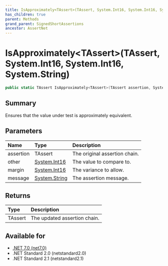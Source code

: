 ```yaml
---
title: IsApproximately<TAssert>(TAssert, System.Int16, System.Int16, System.String)
has_children: true
parent: Methods
grand_parent: SignedShortAssertions
ancestor: AssertNet
---
```

# IsApproximately&lt;TAssert&gt;(TAssert, System.Int16, System.Int16, System.String)

```csharp
public static TAssert IsApproximately<TAssert>(TAssert assertion, System.Int16 other, System.Int16 margin, System.String message);
```

## Summary
Ensures that the value under test is approximately equivalent.

## Parameters
| Name      | Type                                                                        | Description                   |
|:----------|:----------------------------------------------------------------------------|:------------------------------|
| assertion | TAssert                                                                     | The original assertion chain. |
| other     | [System.Int16](https://learn.microsoft.com/en-us/dotnet/api/system.int16)   | The value to compare to.      |
| margin    | [System.Int16](https://learn.microsoft.com/en-us/dotnet/api/system.int16)   | The variance to allow.        |
| message   | [System.String](https://learn.microsoft.com/en-us/dotnet/api/system.string) | The assertion message.        |


## Returns
| Type    | Description                  |
|:--------|:-----------------------------|
| TAssert | The updated assertion chain. |

## Available for
- [.NET 7.0 (net7.0)](https://versionsof.net/core/7.0/)
- .NET Standard 2.0 (netstandard2.0)
- .NET Standard 2.1 (netstandard2.1)

